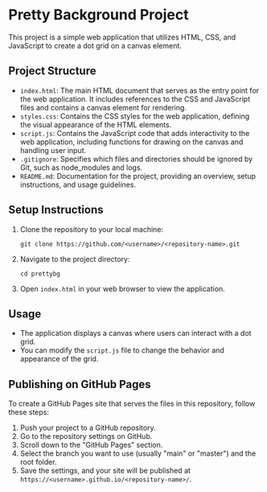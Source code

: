 # Pretty Background Project

This project is a simple web application that utilizes HTML, CSS, and JavaScript to create a dot grid on a canvas element. 

## Project Structure

- `index.html`: The main HTML document that serves as the entry point for the web application. It includes references to the CSS and JavaScript files and contains a canvas element for rendering.
- `styles.css`: Contains the CSS styles for the web application, defining the visual appearance of the HTML elements.
- `script.js`: Contains the JavaScript code that adds interactivity to the web application, including functions for drawing on the canvas and handling user input.
- `.gitignore`: Specifies which files and directories should be ignored by Git, such as node_modules and logs.
- `README.md`: Documentation for the project, providing an overview, setup instructions, and usage guidelines.

## Setup Instructions

1. Clone the repository to your local machine:
   ```
   git clone https://github.com/<username>/<repository-name>.git
   ```
2. Navigate to the project directory:
   ```
   cd prettybg
   ```
3. Open `index.html` in your web browser to view the application.

## Usage

- The application displays a canvas where users can interact with a dot grid.
- You can modify the `script.js` file to change the behavior and appearance of the grid.

## Publishing on GitHub Pages

To create a GitHub Pages site that serves the files in this repository, follow these steps:

1. Push your project to a GitHub repository.
2. Go to the repository settings on GitHub.
3. Scroll down to the "GitHub Pages" section.
4. Select the branch you want to use (usually "main" or "master") and the root folder.
5. Save the settings, and your site will be published at `https://<username>.github.io/<repository-name>/`.